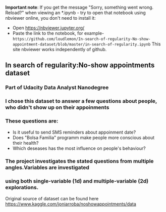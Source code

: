 **Important note**:
If you get the message "Sorry, something went wrong. Reload?" 
when viewing an *.ipynb - try to open that notebook  using 
nbviewer online, you don't need to install it:
- Open https://nbviewer.jupyter.org/
- Paste the link to the notebook, for example-`https://github.com/loudlemon/In-search-of-regularity-No-show-appointment-dataset/blob/master/in-search-of-regularity.ipynb`
This site nbviewer works independently of github.


## In search of regularity:No-show appointments dataset
### Part of Udacity Data Analyst Nanodegree

### I chose this dataset to answer a few questions about people, who didn't show up on their appoinments
### These questions are:
   - Is it useful to send SMS reminders about appoinment date?
   - Does "Bolsa Familia" programm make people more conscious about their health?
   - Which deseases has the most influence on people's behaviour?
   
### The project investigates the stated questions from multiple angles.Variables are investigated
### using both single-variable (1d) and multiple-variable (2d) explorations.


Original source of dataset can be found here https://www.kaggle.com/joniarroba/noshowappointments/data
